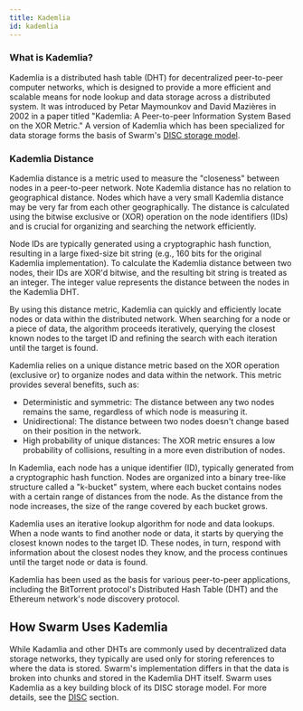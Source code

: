 ```yaml
---
title: Kademlia
id: kademlia
---
```


### What is Kademlia?

Kademlia is a distributed hash table (DHT) for decentralized peer-to-peer computer networks, which is designed to provide a more efficient and scalable means for node lookup and data storage across a distributed system. It was introduced by Petar Maymounkov and David Mazières in 2002 in a paper titled "Kademlia: A Peer-to-peer Information System Based on the XOR Metric." A version of Kademlia which has been specialized for data storage forms the basis of Swarm's [DISC storage model](/docs/learn/technology/DISC).

### Kademlia Distance

Kademlia distance is a metric used to measure the "closeness" between nodes in a peer-to-peer network. Note Kademlia distance has no relation to geographical distance. Nodes which have a very small Kademlia distance may be very far from each other geographically. The distance is calculated using the bitwise exclusive or (XOR) operation on the node identifiers (IDs) and is crucial for organizing and searching the network efficiently.

Node IDs are typically generated using a cryptographic hash function, resulting in a large fixed-size bit string (e.g., 160 bits for the original Kademlia implementation). To calculate the Kademlia distance between two nodes, their IDs are XOR'd bitwise, and the resulting bit string is treated as an integer. The integer value represents the distance between the nodes in the Kademlia DHT.

By using this distance metric, Kademlia can quickly and efficiently locate nodes or data within the distributed network. When searching for a node or a piece of data, the algorithm proceeds iteratively, querying the closest known nodes to the target ID and refining the search with each iteration until the target is found.

Kademlia relies on a unique distance metric based on the XOR operation (exclusive or) to organize nodes and data within the network. This metric provides several benefits, such as:

  * Deterministic and symmetric: The distance between any two nodes remains the same, regardless of which node is measuring it.
  * Unidirectional: The distance between two nodes doesn't change based on their position in the network.
  * High probability of unique distances: The XOR metric ensures a low probability of collisions, resulting in a more even distribution of nodes.

In Kademlia, each node has a unique identifier (ID), typically generated from a cryptographic hash function. Nodes are organized into a binary tree-like structure called a "k-bucket" system, where each bucket contains nodes with a certain range of distances from the node. As the distance from the node increases, the size of the range covered by each bucket grows.

Kademlia uses an iterative lookup algorithm for node and data lookups. When a node wants to find another node or data, it starts by querying the closest known nodes to the target ID. These nodes, in turn, respond with information about the closest nodes they know, and the process continues until the target node or data is found.

Kademlia has been used as the basis for various peer-to-peer applications, including the BitTorrent protocol's Distributed Hash Table (DHT) and the Ethereum network's node discovery protocol.

## How Swarm Uses Kademlia

While Kadamlia and other DHTs are commonly used by decentralized data storage networks, they typically are used only for storing references to where the data is stored. Swarm's implementation differs in that the data is broken into chunks and stored in the Kademlia DHT itself. Swarm uses Kademlia as a key building block of its DISC storage model. For more details, see the [DISC](/docs/learn/technology/DISC) section.

